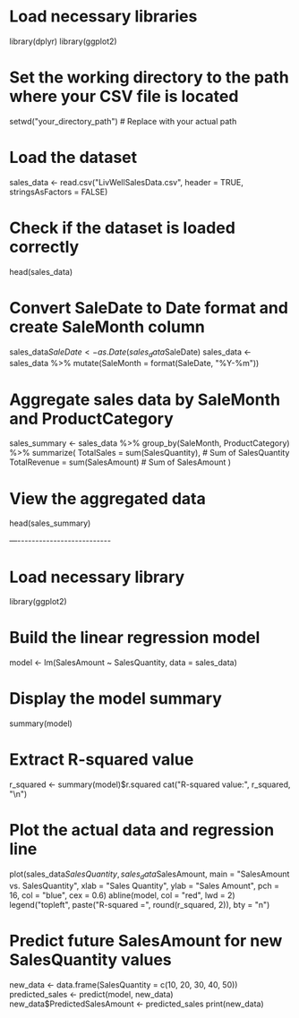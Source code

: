 # Load necessary libraries
library(dplyr)
library(ggplot2)

# Set the working directory to the path where your CSV file is located
setwd("your_directory_path")  # Replace with your actual path

# Load the dataset
sales_data <- read.csv("LivWellSalesData.csv", header = TRUE, stringsAsFactors = FALSE)

# Check if the dataset is loaded correctly
head(sales_data)

# Convert SaleDate to Date format and create SaleMonth column
sales_data$SaleDate <- as.Date(sales_data$SaleDate)
sales_data <- sales_data %>% 
  mutate(SaleMonth = format(SaleDate, "%Y-%m"))

# Aggregate sales data by SaleMonth and ProductCategory
sales_summary <- sales_data %>%
  group_by(SaleMonth, ProductCategory) %>%
  summarize(
    TotalSales = sum(SalesQuantity),    # Sum of SalesQuantity
    TotalRevenue = sum(SalesAmount)     # Sum of SalesAmount
  )

# View the aggregated data
head(sales_summary)

—--------------------------
# Load necessary library
library(ggplot2)

# Build the linear regression model
model <- lm(SalesAmount ~ SalesQuantity, data = sales_data)

# Display the model summary
summary(model)

# Extract R-squared value
r_squared <- summary(model)$r.squared
cat("R-squared value:", r_squared, "\n")

# Plot the actual data and regression line
plot(sales_data$SalesQuantity, sales_data$SalesAmount, 
     main = "SalesAmount vs. SalesQuantity",
     xlab = "Sales Quantity", ylab = "Sales Amount",
     pch = 16, col = "blue", cex = 0.6)
abline(model, col = "red", lwd = 2)
legend("topleft", paste("R-squared =", round(r_squared, 2)), bty = "n")

# Predict future SalesAmount for new SalesQuantity values
new_data <- data.frame(SalesQuantity = c(10, 20, 30, 40, 50))
predicted_sales <- predict(model, new_data)
new_data$PredictedSalesAmount <- predicted_sales
print(new_data)
